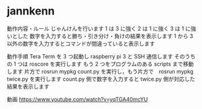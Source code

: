 # jannkenn
動作内容・ルール
じゃんけんを行います
1 は 3 に強く 2 は 1 に強く 3 は 1 に強いとした
数字を入力すると勝ち・引き分け・負けの結果を表示します
1 から 3 以外の数字を入力するとコマンドが間違っていると表示します


動作手順
Tera Term を 3 つ起動し raspberry pi 3 と SSH 通信します
そのうちの 1 つは roscore を実行します
もう 2 つをプログラムのある scripts まで移動します
片方で rosrun mypkg count.py を実行し，もう片方で　rosrun mypkg twice.py を実行します
count.py 側で数字を入力すると twice.py 側が対応した結果を表示します

動画
https://www.youtube.com/watch?v=yqTGA40mcYU
